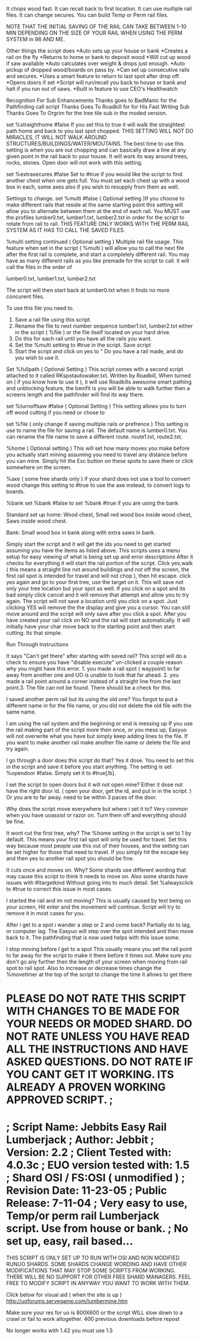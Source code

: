 It chops wood fast. It can recall back to first location. It can use multiple rail files. It can change secures. You can build Temp or Perm rail files.

NOTE THAT THE INITIAL SAVING OF THE RAIL CAN TAKE BETWEEN 1-10 MIN DEPENDING ON THE SIZE OF YOUR RAIL WHEN USING THE PERM SYSTEM in 98 AND ME.

Other things the script does
*Auto sets up your house or bank
*Creates a rail on the fly
*Returns to home or bank to deposit wood
*Will cut up wood if saw available
*Auto calculates over weight & drops just enough.
*Auto pickup of dropped wood/boards on pass by.
*Can set up consecutive rails and secures.
*Uses a smart feature to return to last spot after drop off.
*Opens doors if set
*Script will run/recall you back to house or bank and halt if you run out of saws.
*Built in feature to use CEO's Healthwatch


Recognition For Sub Enhancements
Thanks goes to BadManic for the Pathfinding call script
Thanks Goes To Roadkill for for His Fast Writing Sub
Thanks Goes To Orgrim for the tree tile sub in the moded version.

set %straighthome #false
If you set this to true it will walk the straightest path home and back to you last spot chopped. THIS SETTING WILL NOT DO MIRACLES, IT WILL NOT WALK AROUND STRUCTURES/BUILDINGS/WATER/MOUTAINS.
The best time to use this setting is when you are out chopping and can basically draw a line at any given point in the rail back to your house. It will work its way around trees, rocks, stones. Open door will not work with this setting.

set %extrasecures #false
Set to #true if you would like the script to find another chest when one gets full. You must set each chest up with a wood box in each, some axes also if you wish to resupply from them as well.

Settings to change.
set %multi #false ( Optional setting )If you choose to make different rails that reside at the same starting point this setting will allow you to alternate between them at the end of each rail. You MUST use the profiles lumber0.txt, lumber1.txt, lumber2.txt in order for the script to rotate from rail to rail. THIS FEATURE ONLY WORKS WITH THE PERM RAIL SYSTEM AS IT HAS TO CALL THE SAVED FILES.

%multi setting continued ( Optional setting )
Multiple rail file usage.
This feature when set in the script ( %multi ) will allow you to call the next file after the first rail is complete, and start a completely different rail. You may have as many different rails as you like premade for the script to call. it will call the files in the order of

lumber0.txt, lumber1.txt, lumber2.txt

The script will then start back at lumber0.txt when it finds no more concurent files.

To use this file you need to.

1. Save a rail file using this script.
2. Rename the file to next number sequence lumber1.txt, lumber2.txt either in the script ( %file ) or the file itself located on your hard drive.
3. Do this for each rail until you have all the rails you want.
4. Set the %multi setting to #true in the script. Save script
5. Start the script and click on yes to " Do you have a rail made, and do you wish to use it.

Set %fullpath ( Optional Setting )
This script comes with a second script attached to it called RKspotautowaker.txt. Written by Roadkill, When turned on ( if you know how to use it ), it will use Roadkills awesome smart pathing and unblocking feature, the benifit is you will be able to walk further then a screens length and the pathfinder will find its way there.

set %turnoffsaw #false ( Optional Setting )
This setting allows you to turn off wood cutting if you need or chose to

set %file ( only change if saving multiple rails or prefrence )
This setting is use to name the file for saving a rail. The default name is lumber0.txt. You can rename the file name to save a different route. route1.txt, route2.txt.

%home ( Optional setting )
This will set how many moves you make before you actually start mining assuming you need to travel any distance before you can mine. Simply hit the Esc button on these spots to save them or click somewhere on the screen.

%axe ( some free shards only )
if your shard does not use a tool to convert wood change this setting to #true to use the axe instead, to convert logs to boards.

%bank
set %bank #false
to
set %bank #true if you are using the bank


Standard set up
home: Wood chest, Small red wood box inside wood chest, Saws inside wood chest.

Bank: Small wood box in bank along with extra saws in bank.

Simply start the script and it will get the ids you need to get started assuming you have the items as listed above. This scripts uses a menu setup for easy viewing of what is being set up and error descriptions
After it checks for everything it will start the rail portion of the script.
Click yes,walk ( this means a straight line not around buildings and not off the screen, the first rail spot is intended for travel and will not chop ), then hit escape. click yes again and go to your first tree, use the target on it. This will save not only your tree location but your spot as well. If you click on a spot and its bad simply click cancel and it will remove that attempt and allow you to try again. The script will not save a location until you click on a spot. Just clicking YES will remove the the display and give you a cursor. You can still move around and the script will only save after you click a spot. After you have created your rail click on NO and the rail will start automatically. It will initially have your char move back to the starting point and then start cutting. Its that simple.


Run Through Instructions

It says "Can't get there" after starting with saved rail?
This script will do a check to ensure you have "disable execute" un-clicked
a couple reason why you might have this error. 1. you made a rail spot ( waypoint) to far away from another one and UO is unable to look that far ahead. 2. you made a rail point around a corner instead of a straight line from the last point.3. The file can not be found. There should be a check for this.

I saved another perm rail but its using the old one?
You forgot to put a different name in for the file name, or you did not delete the old file with the same name.

I am using the rail system and the beginning or end is messing up
If you use the rail making part of the script more then once, or you mess up, Easyuo will not overwrite what you have but simply keep adding lines to the file. If you want to make another rail make another file name or delete the file and try again.

I go through a door does this script do that?
Yes it dose. You need to set this in the script and save it before you start anything. The setting is set %opendoor #false. Simply set it to #true[/b].

I set the script to open doors but it will not open mine?
Either it dose not have the right door id. ( open your door, get the id, and put in in the script. ) Or you are to far away. need to be within 3 paces of the door.

Why does the script move everywhere but where i set it to?
Very common when you have uoassist or razor on. Turn them off and everything should be fine.

It wont cut the first tree, why?
The %home setting in the script is set to 1 by default. This means your first rail spot will only be used for travel. Set this way because most people use this out of their houses, and the setting can be set higher for those that need to travel. If you simply hit the escape key and then yes to another rail spot you should be fine.

It cuts once and moves on. Why?
Some shards use different wording that may cause this script to think it needs to move on. Also some shards have issues with #ltargetkind Without going into to much detail. Set %alwaysclick to #true to correct this issue in most cases.

I started the rail and im not moving?
This is usually caused by text being on your screen, Hit enter and the movement will continue. Script will try to remove it in most cases for you.

After i get to a spot i wander a step or 2 and come back?
Partially do to lag, or computer lag. The Easyuo will step over the spot intended and then move back to it. The pathfinding that is now used helps with this issue some.

I stop moving before I get to a spot
This usually means you set the rail point to far away for the script to make it there before it times out. Make sure you don't go any further then the length of your screen when moving from rail spot to rail spot. Also to increase or decrease times change the %movetimer at the top of the script to change the time it allows to get there


PLEASE DO NOT RATE THIS SCRIPT WITH CHANGES TO BE MADE FOR YOUR NEEDS OR MODED SHARD. DO NOT RATE UNLESS YOU HAVE READ ALL THE INSTRUCTIONS AND HAVE ASKED QUESTIONS. DO NOT RATE IF YOU CANT GET IT WORKING. ITS ALREADY A PROVEN WORKING APPROVED SCRIPT.
;
=========================================================================
; Script Name: Jebbits Easy Rail Lumberjack
; Author: Jebbit
; Version: 2.2
; Client Tested with: 4.0.3c
; EUO version tested with: 1.5
; Shard OSI / FS:OSI ( unmodified )
; Revision Date: 11-23-05
; Public Release: 7-11-04
; Very easy to use, Temp/or perm rail Lumberjack script. Use from house or bank.
; No set up, easy, rail based...
=========================================================================


THIS SCRIPT IS ONLY SET UP TO RUN WITH OSI AND NON MODIFIED RUNUO SHARDS. SOME SHARDS CHANGE WORDING AND HAVE OTHER MODIFICATIONS THAT MAY STOP SOME SCRIPTS FROM WORKING. THERE WILL BE NO SUPPORT FOR OTHER FREE SHARD MANAGERS. FEEL FREE TO MODIFY SCRIPT IN ANYWAY YOU WANT TO WORK WITH THEM.

Click below for visual aid ( when the site is up )
http://uoforums.servegame.com/lumbermine.htm


Make sure your res for uo is 800X600 or the script WILL slow down to a crawl or fail to work altogether.
400 previous downloads before repost

No longer works with 1.42 you must use 1.5